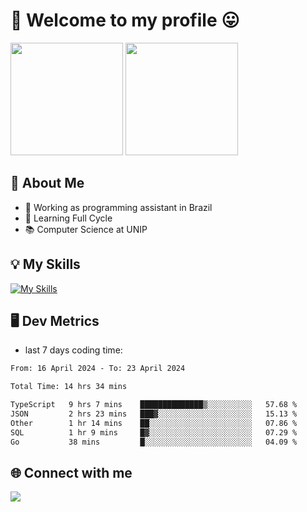 # 🎉 Welcome to my profile 😛

<div>
  <img height="180em" src="https://github-readme-stats.vercel.app/api?username=VinicciusSantos&show_icons=true&icon_color=fff&include_all_commits=true&count_private=true&bg_color=30,000,000&title_color=fff&text_color=fff"/>
  <img height="180em" src="https://github-readme-stats.vercel.app/api/top-langs/?username=VinicciusSantos&langs_count=8&layout=compact&include_all_commits=true&count_private=true&bg_color=30,000,000&title_color=fff&text_color=fff"/>
</div>

## 📖 About Me
- 🔭 Working as programming assistant in Brazil
- 🌱 Learning Full Cycle
- 📚 Computer Science at UNIP

## 💡 My Skills

[![My Skills](https://skills.thijs.gg/icons?i=angular,react,styledcomponents,jest,html,css,sass,bootstrap,ts,js,go,nodejs,express,nestjs,git,c,py,postgres,mysql,sqlite,docker,graphql)](https://github.com/VinicciusSantos)

## 🖥️ Dev Metrics

- last 7 days coding time:

<!--START_SECTION:waka-->

```txt
From: 16 April 2024 - To: 23 April 2024

Total Time: 14 hrs 34 mins

TypeScript   9 hrs 7 mins    ██████████████▒░░░░░░░░░░   57.68 %
JSON         2 hrs 23 mins   ███▓░░░░░░░░░░░░░░░░░░░░░   15.13 %
Other        1 hr 14 mins    ██░░░░░░░░░░░░░░░░░░░░░░░   07.86 %
SQL          1 hr 9 mins     █▓░░░░░░░░░░░░░░░░░░░░░░░   07.29 %
Go           38 mins         █░░░░░░░░░░░░░░░░░░░░░░░░   04.09 %
```

<!--END_SECTION:waka-->

## 🌐 Connect with me

<a href="https://www.linkedin.com/in/vinicius-guedes-b817aa223/"><img src="https://img.shields.io/badge/LinkedIn-0077B5?style=for-the-badge&logo=linkedin&logoColor=white"/></a>

